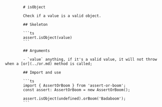             # isObject

            Check if a value is a valid object.

            ## Skeleton

            ```ts
            assert.isObject(value)
            ```

            ## Arguments

            - `value` anything, if it's a valid value, it will not throw when a [or](../or.md) method is called;

            ## Import and use

            ```ts
            import { AssertOrBoom } from 'assert-or-boom';
            const assert: AssertOrBoom = new AssertOrBoom();

            assert.isObject(undefined).orBoom('Badaboom');
            ```
